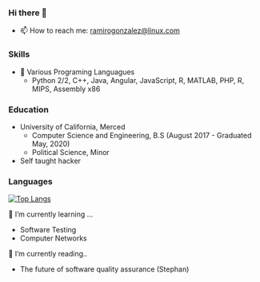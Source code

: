 ### Hi there 👋

<!--
**r4mz3r0/r4mz3r0** is a ✨ _special_ ✨ repository because its `README.md` (this file) appears on your GitHub profile.

Here are some ideas to get you started:

- 🔭 I’m currently working on ...
- 🌱 I’m currently learning ...
- 👯 I’m looking to collaborate on ...
- 🤔 I’m looking for help with ...
- 💬 Ask me about ...
- 😄 Pronouns: ...
- ⚡ Fun fact: ...
-->
- 📫 How to reach me: ramirogonzalez@linux.com

### Skills 
- 🌱 Various Programing Languagues 
  - Python 2/2, C++, Java, Angular, JavaScript, R, MATLAB, PHP, R, MIPS, Assembly x86
### Education 
- University of California, Merced 
  - Computer Science and Engineering, B.S (August 2017 - Graduated May, 2020)
  - Political Science, Minor
- Self taught hacker
### Languages
[![Top Langs](https://github-readme-stats.vercel.app/api/top-langs/?username=r4mz3r0&layout=compact&langs_count=10)](https://github.com/r4mz3r0) 

🌱 I’m currently learning ...
- Software Testing 
- Computer Networks

🔭 I’m currently reading..
- The future of software quality assurance (Stephan)
